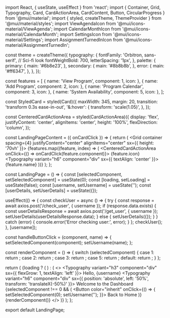 import React, { useState, useEffect } from 'react';
import { Container, Grid, Typography, Card, CardActionArea, CardContent, Button, CircularProgress } from '@mui/material';
import { styled, createTheme, ThemeProvider } from '@mui/material/styles';
import ViewAgendaIcon from '@mui/icons-material/ViewAgenda';
import CalendarMonthIcon from '@mui/icons-material/CalendarMonth';
import SettingsIcon from '@mui/icons-material/Settings';
import AssignmentTurnedInIcon from '@mui/icons-material/AssignmentTurnedIn';

const theme = createTheme({
  typography: {
    fontFamily: 'Orbitron, sans-serif', // Sci-fi look
    fontWeightBold: 700,
    letterSpacing: '1px',
  },
  palette: {
    primary: {
      main: '#6b8e23',
    },
    secondary: {
      main: '#8b8b8b',
    },
    error: {
      main: '#ff6347',
    },
  },
});

const features = [
  { name: 'View Program', component: 1, icon: <ViewAgendaIcon fontSize="large" /> },
  { name: 'Add Program', component: 2, icon: <AssignmentTurnedInIcon fontSize="large" /> },
  { name: 'Program Calendar', component: 3, icon: <CalendarMonthIcon fontSize="large" /> },
  { name: 'System Availability', component: 5, icon: <SettingsIcon fontSize="large" /> },
];

const StyledCard = styled(Card)({
  maxWidth: 345,
  margin: 20,
  transition: 'transform 0.3s ease-in-out',
  '&:hover': {
    transform: 'scale(1.05)',
  },
});

const CenteredCardActionArea = styled(CardActionArea)({
  display: 'flex',
  justifyContent: 'center',
  alignItems: 'center',
  height: '100%',
  flexDirection: 'column',
});

const LandingPageContent = ({ onCardClick }) => {
  return (
    <Grid container spacing={4} justifyContent="center" alignItems="center" sx={{ height: '70vh' }}>
      {features.map((feature, index) => (
        <Grid item key={index} xs={12} sm={6} md={4} lg={3}>
          <StyledCard>
            <CenteredCardActionArea onClick={() => onCardClick(feature.component)}>
              {feature.icon}
              <CardContent>
                <Typography variant="h6" component="div" sx={{ textAlign: 'center' }}>
                  {feature.name}
                </Typography>
              </CardContent>
            </CenteredCardActionArea>
          </StyledCard>
        </Grid>
      ))}
    </Grid>
  );
};

const LandingPage = () => {
  const [selectedComponent, setSelectedComponent] = useState(0);
  const [loading, setLoading] = useState(false);
  const [username, setUsername] = useState('');
  const [userDetails, setUserDetails] = useState({});

  useEffect(() => {
    const checkUser = async () => {
      try {
        const response = await axios.post('/check_user', { username });
        if (response.data.exists) {
          const userDetailsResponse = await axios.post('/get_user', { username });
          setUserDetails(userDetailsResponse.data);
        } else {
          setUserDetails({});
        }
      } catch (error) {
        console.error('Error checking user:', error);
      }
    };
    checkUser();
  }, [username]);

  const handleButtonClick = (component, name) => {
    setSelectedComponent(component);
    setUsername(name);
  };

  const renderComponent = () => {
    switch (selectedComponent) {
      case 1:
        return <ViewProgramView />;
      case 2:
        return <AddProgramView />;
      case 3:
        return <ProgramCalendarView />;
      case 5:
        return <SystemAvailabilityView />;
      default:
        return <LandingPageContent onCardClick={handleButtonClick} />;
    }
  };

  return (
    <ThemeProvider theme={theme}>
      <Container maxWidth="xl">
        {loading ? (
          <CircularProgress color="inherit" />
        ) : (
          <>
            <Typography variant="h3" component="div" sx={{ flexGrow: 1, textAlign: 'left' }}>
              Hello, {username}
            </Typography>
            <Typography variant="h6" component="div" sx={{ position: 'absolute', left: '50%', transform: 'translateX(-50%)' }}>
              Welcome to the Dashboard
            </Typography>
            {selectedComponent !== 0 && (
              <Button color="inherit" onClick={() => { setSelectedComponent(0); setUsername(''); }}>
                Back to Home
              </Button>
            )}
            {renderComponent()}
          </>
        )}
      </Container>
    </ThemeProvider>
  );
};

export default LandingPage;
